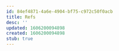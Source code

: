 ```yaml
---
id: 84ef4871-4a6e-4904-bf75-c972c50f0acb
title: Refs
desc: ''
updated: 1606200094898
created: 1606200094898
stub: true
---
```



